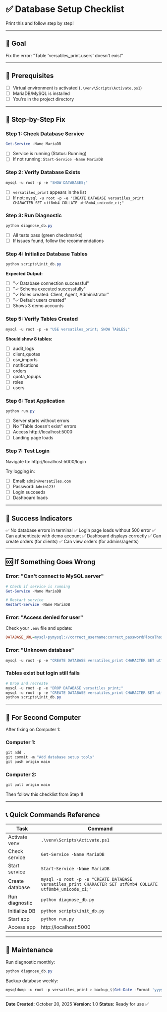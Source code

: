 # ✅ Database Setup Checklist

Print this and follow step by step!

---

## 🎯 Goal
Fix the error: "Table 'versatiles_print.users' doesn't exist"

---

## 📝 Prerequisites

- [ ] Virtual environment is activated (`.\venv\Scripts\Activate.ps1`)
- [ ] MariaDB/MySQL is installed
- [ ] You're in the project directory

---

## 🔧 Step-by-Step Fix

### Step 1: Check Database Service
```powershell
Get-Service -Name MariaDB
```
- [ ] Service is running (Status: Running)
- [ ] If not running: `Start-Service -Name MariaDB`

### Step 2: Verify Database Exists
```powershell
mysql -u root -p -e "SHOW DATABASES;"
```
- [ ] `versatiles_print` appears in the list
- [ ] If not: `mysql -u root -p -e "CREATE DATABASE versatiles_print CHARACTER SET utf8mb4 COLLATE utf8mb4_unicode_ci;"`

### Step 3: Run Diagnostic
```powershell
python diagnose_db.py
```
- [ ] All tests pass (green checkmarks)
- [ ] If issues found, follow the recommendations

### Step 4: Initialize Database Tables
```powershell
python scripts\init_db.py
```
**Expected Output:**
- [ ] "✓ Database connection successful"
- [ ] "✓ Schema executed successfully"
- [ ] "✓ Roles created: Client, Agent, Administrator"
- [ ] "✓ Default users created"
- [ ] Shows 3 demo accounts

### Step 5: Verify Tables Created
```powershell
mysql -u root -p -e "USE versatiles_print; SHOW TABLES;"
```
**Should show 8 tables:**
- [ ] audit_logs
- [ ] client_quotas
- [ ] csv_imports
- [ ] notifications
- [ ] orders
- [ ] quota_topups
- [ ] roles
- [ ] users

### Step 6: Test Application
```powershell
python run.py
```
- [ ] Server starts without errors
- [ ] No "Table doesn't exist" errors
- [ ] Access http://localhost:5000
- [ ] Landing page loads

### Step 7: Test Login
Navigate to: http://localhost:5000/login

Try logging in:
- [ ] Email: `admin@versatiles.com`
- [ ] Password: `Admin123!`
- [ ] Login succeeds
- [ ] Dashboard loads

---

## 🎉 Success Indicators

✅ No database errors in terminal
✅ Login page loads without 500 error
✅ Can authenticate with demo account
✅ Dashboard displays correctly
✅ Can create orders (for clients)
✅ Can view orders (for admins/agents)

---

## 🆘 If Something Goes Wrong

### Error: "Can't connect to MySQL server"
```powershell
# Check if service is running
Get-Service -Name MariaDB

# Restart service
Restart-Service -Name MariaDB
```

### Error: "Access denied for user"
Check your `.env` file and update:
```ini
DATABASE_URL=mysql+pymysql://correct_username:correct_password@localhost:3306/versatiles_print
```

### Error: "Unknown database"
```powershell
mysql -u root -p -e "CREATE DATABASE versatiles_print CHARACTER SET utf8mb4 COLLATE utf8mb4_unicode_ci;"
```

### Tables exist but login still fails
```powershell
# Drop and recreate
mysql -u root -p -e "DROP DATABASE versatiles_print;"
mysql -u root -p -e "CREATE DATABASE versatiles_print CHARACTER SET utf8mb4 COLLATE utf8mb4_unicode_ci;"
python scripts\init_db.py
```

---

## 🔄 For Second Computer

After fixing on Computer 1:

### Computer 1:
```powershell
git add .
git commit -m "Add database setup tools"
git push origin main
```

### Computer 2:
```powershell
git pull origin main
```

Then follow this checklist from Step 1!

---

## 📞 Quick Commands Reference

| Task | Command |
|------|---------|
| Activate venv | `.\venv\Scripts\Activate.ps1` |
| Check service | `Get-Service -Name MariaDB` |
| Start service | `Start-Service -Name MariaDB` |
| Create database | `mysql -u root -p -e "CREATE DATABASE versatiles_print CHARACTER SET utf8mb4 COLLATE utf8mb4_unicode_ci;"` |
| Run diagnostic | `python diagnose_db.py` |
| Initialize DB | `python scripts\init_db.py` |
| Start app | `python run.py` |
| Access app | http://localhost:5000 |

---

## 📅 Maintenance

Run diagnostic monthly:
```powershell
python diagnose_db.py
```

Backup database weekly:
```powershell
mysqldump -u root -p versatiles_print > backup_$(Get-Date -Format 'yyyy-MM-dd').sql
```

---

**Date Created:** October 20, 2025
**Version:** 1.0
**Status:** Ready for use ✅
